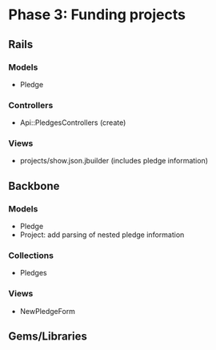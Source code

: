 # Phase 3: Funding projects

## Rails
### Models
* Pledge

### Controllers
* Api::PledgesControllers (create)

### Views
* projects/show.json.jbuilder (includes pledge information)

## Backbone
### Models
* Pledge
* Project: add parsing of nested pledge information

### Collections
* Pledges

### Views
* NewPledgeForm

## Gems/Libraries

